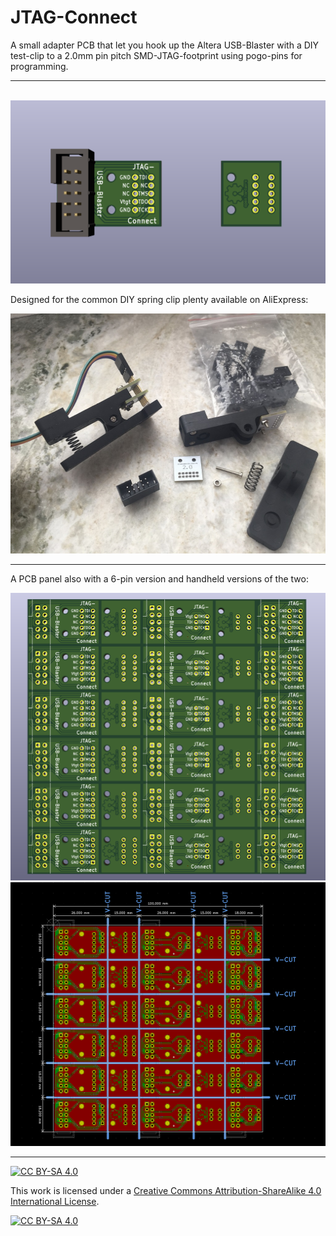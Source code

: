 # JTAG-Connect
A small adapter PCB that let you hook up the Altera USB-Blaster with a DIY test-clip to a 2.0mm pin pitch SMD-JTAG-footprint using pogo-pins for programming.

***

<br />
<a href="images/JTAG_connect_screenshot.png">
<img src="images/JTAG_connect_screenshot.png" width="512" height="293">
</a>

Designed for the common DIY spring clip plenty available on AliExpress:

<a href="images/DIY_spring_clip_kit.jpg">
<img src="images/DIY_spring_clip_kit.jpg" width="512" height="384">
</a>

***

A PCB panel also with a 6-pin version and handheld versions of the two:

<a href="images/PCB_panel_RevA_screenshot.png">
<img src="images/PCB_panel_RevA_screenshot.png" width="512" height="460">
</a>
<a href="images/V-cuts_screenshot.png">
<img src="images/V-cuts_screenshot.png" width="512" height="422">
</a>




***

[![CC BY-SA 4.0][cc-by-sa-shield]][cc-by-sa]

This work is licensed under a
[Creative Commons Attribution-ShareAlike 4.0 International License][cc-by-sa].

[![CC BY-SA 4.0][cc-by-sa-image]][cc-by-sa]

[cc-by-sa]: http://creativecommons.org/licenses/by-sa/4.0/
[cc-by-sa-image]: https://licensebuttons.net/l/by-sa/4.0/88x31.png
[cc-by-sa-shield]: https://img.shields.io/badge/License-CC%20BY--SA%204.0-lightgrey.svg
